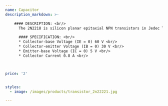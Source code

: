 ```yaml
---
name: Capacitor
description_markdown: >-

    #### DESCRIPTION: <br/>
      The 2N2218 is silicon planar epitaxial NPN transistors in Jedec TO-39 (for 2N2218 and 2N2219) and in Jedec TO-18 (for 2N2221 and 2N2222) metal cases.It is designed for high-speed switching applications at collector currents up to 500 mA, and feature useful current gain over a wide range of collector current,low leakage currents and low saturation voltages. <br/> <br/>

      #### SPECIFICATION: <br/>
      * Collector-base Voltage (IE = 0) 60 V <br/>
      * Collector-emitter Voltage (IB = 0) 30 V <br/>
      * Emitter-base Voltage (IC = 0) 5 V <br/>
      * Collector Current 0.8 A <br/>



price: '2'


styles:
  - image: /images/products/transistor_2n22221.jpg

---
```

